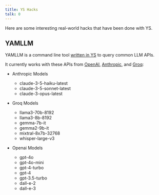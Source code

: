 ```yaml
---
title: YS Hacks
talk: 0
---
```



Here are some interesting real-world hacks that have been done with YS.

## YAMLLM

YAMLLM is a command line tool [written in YS](
https://github.com/yaml/yamllm/blob/main/bin/yamllm.ys) to query common LLM
APIs.

It currently works with these APIs from [OpenAI](https://openai.com/),
[Anthropic](https://anthropic.com/), and [Groq](https://groq.com/):

  * Anthropic Models
    - claude-3-5-haiku-latest
    - claude-3-5-sonnet-latest
    - claude-3-opus-latest

  * Groq Models
    - llama3-70b-8192
    - llama3-8b-8192
    - gemma-7b-it
    - gemma2-9b-it
    - mixtral-8x7b-32768
    - whisper-large-v3

  * Openai Models
    - gpt-4o
    - gpt-4o-mini
    - gpt-4-turbo
    - gpt-4
    - gpt-3.5-turbo
    - dall-e-2
    - dall-e-3
